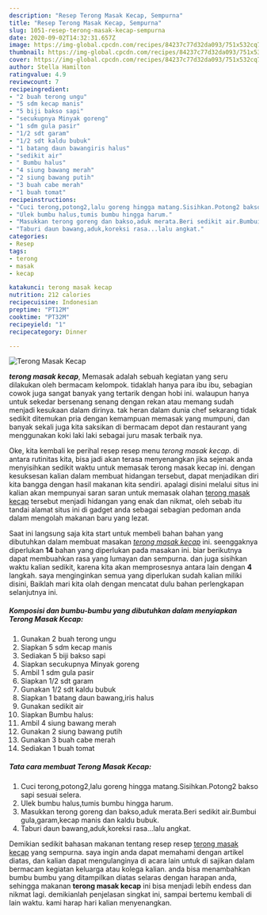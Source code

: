 ```yaml
---
description: "Resep Terong Masak Kecap, Sempurna"
title: "Resep Terong Masak Kecap, Sempurna"
slug: 1051-resep-terong-masak-kecap-sempurna
date: 2020-09-02T14:32:31.657Z
image: https://img-global.cpcdn.com/recipes/84237c77d32da093/751x532cq70/terong-masak-kecap-foto-resep-utama.jpg
thumbnail: https://img-global.cpcdn.com/recipes/84237c77d32da093/751x532cq70/terong-masak-kecap-foto-resep-utama.jpg
cover: https://img-global.cpcdn.com/recipes/84237c77d32da093/751x532cq70/terong-masak-kecap-foto-resep-utama.jpg
author: Stella Hamilton
ratingvalue: 4.9
reviewcount: 7
recipeingredient:
- "2 buah terong ungu"
- "5 sdm kecap manis"
- "5 biji bakso sapi"
- "secukupnya Minyak goreng"
- "1 sdm gula pasir"
- "1/2 sdt garam"
- "1/2 sdt kaldu bubuk"
- "1 batang daun bawangiris halus"
- "sedikit air"
- " Bumbu halus"
- "4 siung bawang merah"
- "2 siung bawang putih"
- "3 buah cabe merah"
- "1 buah tomat"
recipeinstructions:
- "Cuci terong,potong2,lalu goreng hingga matang.Sisihkan.Potong2 bakso sapi sesuai selera."
- "Ulek bumbu halus,tumis bumbu hingga harum."
- "Masukkan terong goreng dan bakso,aduk merata.Beri sedikit air.Bumbui gula,garam,kecap manis dan kaldu bubuk."
- "Taburi daun bawang,aduk,koreksi rasa...lalu angkat."
categories:
- Resep
tags:
- terong
- masak
- kecap

katakunci: terong masak kecap 
nutrition: 212 calories
recipecuisine: Indonesian
preptime: "PT12M"
cooktime: "PT32M"
recipeyield: "1"
recipecategory: Dinner

---
```



![Terong Masak Kecap](https://img-global.cpcdn.com/recipes/84237c77d32da093/751x532cq70/terong-masak-kecap-foto-resep-utama.jpg)

<b><i>terong masak kecap</i></b>, Memasak adalah sebuah kegiatan yang seru dilakukan oleh bermacam kelompok. tidaklah hanya para ibu ibu, sebagian cowok juga sangat banyak yang tertarik dengan hobi ini. walaupun hanya untuk sekedar bersenang senang dengan rekan atau memang sudah menjadi kesukaan dalam dirinya. tak heran dalam dunia chef sekarang tidak sedikit ditemukan pria dengan kemampuan memasak yang mumpuni, dan banyak sekali juga kita saksikan di bermacam depot dan restaurant yang menggunakan koki laki laki sebagai juru masak terbaik nya.

Oke, kita kembali ke perihal resep resep menu <i>terong masak kecap</i>. di antara rutinitas kita, bisa jadi akan terasa menyenangkan jika sejenak anda menyisihkan sedikit waktu untuk memasak terong masak kecap ini. dengan kesuksesan kalian dalam membuat hidangan tersebut, dapat menjadikan diri kita bangga dengan hasil makanan kita sendiri. apalagi disini melalui situs ini kalian akan mempunyai saran saran untuk memasak olahan <u>terong masak kecap</u> tersebut menjadi hidangan yang enak dan nikmat, oleh sebab itu tandai alamat situs ini di gadget anda sebagai sebagian pedoman anda dalam mengolah makanan baru yang lezat.




Saat ini langsung saja kita start untuk membeli bahan bahan yang dibutuhkan dalam membuat masakan <u><i>terong masak kecap</i></u> ini. seenggaknya diperlukan <b>14</b> bahan yang diperlukan pada masakan ini. biar berikutnya dapat membuahkan rasa yang lumayan dan sempurna. dan juga sisihkan waktu kalian sedikit, karena kita akan memprosesnya antara lain dengan <b>4</b> langkah. saya menginginkan semua yang diperlukan sudah kalian miliki disini, Baiklah mari kita olah dengan mencatat dulu bahan perlengkapan selanjutnya ini.

<!--inarticleads1-->

##### Komposisi dan bumbu-bumbu yang dibutuhkan dalam menyiapkan Terong Masak Kecap:

1. Gunakan 2 buah terong ungu
1. Siapkan 5 sdm kecap manis
1. Sediakan 5 biji bakso sapi
1. Siapkan secukupnya Minyak goreng
1. Ambil 1 sdm gula pasir
1. Siapkan 1/2 sdt garam
1. Gunakan 1/2 sdt kaldu bubuk
1. Siapkan 1 batang daun bawang,iris halus
1. Gunakan sedikit air
1. Siapkan  Bumbu halus:
1. Ambil 4 siung bawang merah
1. Gunakan 2 siung bawang putih
1. Gunakan 3 buah cabe merah
1. Sediakan 1 buah tomat




<!--inarticleads2-->

##### Tata cara membuat Terong Masak Kecap:

1. Cuci terong,potong2,lalu goreng hingga matang.Sisihkan.Potong2 bakso sapi sesuai selera.
1. Ulek bumbu halus,tumis bumbu hingga harum.
1. Masukkan terong goreng dan bakso,aduk merata.Beri sedikit air.Bumbui gula,garam,kecap manis dan kaldu bubuk.
1. Taburi daun bawang,aduk,koreksi rasa...lalu angkat.




Demikian sedikit bahasan makanan tentang resep resep <u>terong masak kecap</u> yang sempurna. saya ingin anda dapat memahami dengan artikel diatas, dan kalian dapat mengulanginya di acara lain untuk di sajikan dalam bermacam kegiatan keluarga atau kolega kalian. anda bisa menambahkan bumbu bumbu yang ditampilkan diatas selaras dengan harapan anda, sehingga makanan <b>terong masak kecap</b> ini bisa menjadi lebih endess dan nikmat lagi. demikianlah penjelasan singkat ini, sampai bertemu kembali di lain waktu. kami harap hari kalian menyenangkan.
